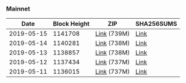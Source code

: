 ### Mainnet

|    Date    | Block Height | ZIP | SHA256SUMS |
| ---------- | ------------ | --- | ---------- |
| 2019-05-15 | 1141708 | [Link](https://s3-ap-southeast-2.amazonaws.com/ion-bootstrap/mainnet/2019-05-15/bootstrap.dat.zip) (739M) | [Link](https://s3-ap-southeast-2.amazonaws.com/ion-bootstrap/mainnet/2019-05-15/SHA256SUMS) |
| 2019-05-14 | 1140281 | [Link](https://s3-ap-southeast-2.amazonaws.com/ion-bootstrap/mainnet/2019-05-14/bootstrap.dat.zip) (738M) | [Link](https://s3-ap-southeast-2.amazonaws.com/ion-bootstrap/mainnet/2019-05-14/SHA256SUMS) |
| 2019-05-13 | 1138857 | [Link](https://s3-ap-southeast-2.amazonaws.com/ion-bootstrap/mainnet/2019-05-13/bootstrap.dat.zip) (738M) | [Link](https://s3-ap-southeast-2.amazonaws.com/ion-bootstrap/mainnet/2019-05-13/SHA256SUMS) |
| 2019-05-12 | 1137434 | [Link](https://s3-ap-southeast-2.amazonaws.com/ion-bootstrap/mainnet/2019-05-12/bootstrap.dat.zip) (737M) | [Link](https://s3-ap-southeast-2.amazonaws.com/ion-bootstrap/mainnet/2019-05-12/SHA256SUMS) |
| 2019-05-11 | 1136015 | [Link](https://s3-ap-southeast-2.amazonaws.com/ion-bootstrap/mainnet/2019-05-11/bootstrap.dat.zip) (737M) | [Link](https://s3-ap-southeast-2.amazonaws.com/ion-bootstrap/mainnet/2019-05-11/SHA256SUMS) |
